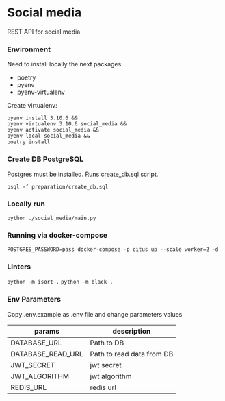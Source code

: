 # Social media

REST API for social media

### Environment

Need to install locally the next packages:
* poetry
* pyenv
* pyenv-virtualenv

Create virtualenv:

```
pyenv install 3.10.6 && 
pyenv virtualenv 3.10.6 social_media && 
pyenv activate social_media &&
pyenv local social_media && 
poetry install 
```

### Create DB PostgreSQL

Postgres must be installed. Runs create_db.sql script.

`psql -f preparation/create_db.sql`

### Locally run

`python ./social_media/main.py`

### Running via docker-compose

`POSTGRES_PASSWORD=pass docker-compose -p citus up --scale worker=2 -d`

### Linters

`python -m isort .`
`python -m black .`

### Env Parameters

Copy .env.example as .env file and change parameters values

| params            | description               |
|-------------------|---------------------------|
| DATABASE_URL      | Path to DB                |
| DATABASE_READ_URL | Path to read data from DB |
| JWT_SECRET        | jwt secret                |
| JWT_ALGORITHM     | jwt algorithm             |
| REDIS_URL         | redis url                 |
